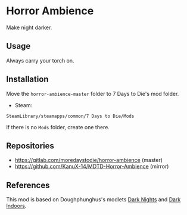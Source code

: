 Horror Ambience
===============

Make night darker.

Usage
-----

Always carry your torch on.

Installation
------------

Move the `horror-ambience-master` folder to 7 Days to Die's mod folder.<br>

- Steam:
```shell
SteamLibrary/steamapps/common/7 Days to Die/Mods
```

If there is no `Mods` folder, create one there.

Repositories
------------

- https://gitlab.com/moredaystodie/horror-ambience (master)
- https://github.com/KanuX-14/MDTD-Horror-Ambience (mirror)

References
----------

This mod is based on Doughphunghus's modlets [Dark Nights](https://7daystodiemods.com/dark-nights/) and [Dark Indoors](https://7daystodiemods.com/dark-indoors/).


